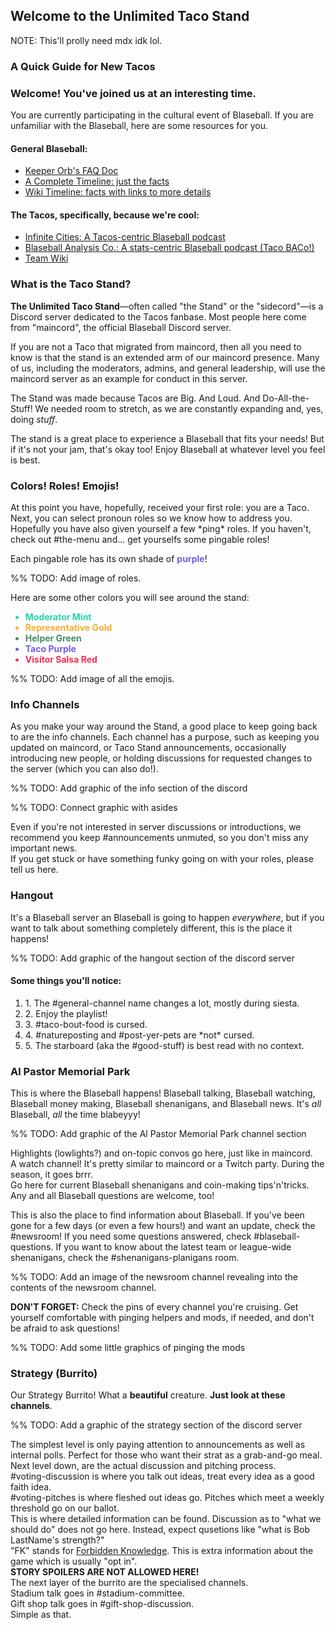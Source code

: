 ## Welcome to the Unlimited Taco Stand

NOTE: This'll prolly need mdx idk lol.

### A Quick Guide for New Tacos

### Welcome! You've joined us at an interesting time.

You are currently participating in the cultural event of Blaseball. If you are unfamiliar with the Blaseball, here are some resources for you.

#### General Blaseball:

- [Keeper Orb's FAQ Doc](https://docs.google.com/document/u/1/d/e/2PACX-1vRHSNSP_8WlTbqQj6s5radyVWSoFbpJ1A9qOQe6r_eQIA0UNpcinqtSl_HfDtEA8alnbRBPttObVfS9/pub#h.5qakb2re2vwk)
- [A Complete Timeline: just the facts](https://www.splortsmanship.cool)
- [Wiki Timeline: facts with links to more details](https://www.blaseball.wiki/w/Timeline)

#### The Tacos, specifically, because we're cool:

- [Infinite Cities: A Tacos-centric Blaseball podcast](https://infinitecitiesblaseball.libsyn.com)
- [Blaseball Analysis Co.: A stats-centric Blaseball podcast (Taco BACo!)](https://blaseballanalysisco.libsyn.com)
- [Team Wiki](https://www.blaseball.wiki/w/LA_Unlimited_Tacos)

### What is the Taco Stand?

**The Unlimited Taco Stand**—often called "the Stand" or the "sidecord"—is a Discord server dedicated to the Tacos fanbase. Most people here come from "maincord", the official Blaseball Discord server.

If you are not a Taco that migrated from maincord, then all you need to know is that the stand is an extended arm of our maincord presence. Many of us, including the moderators, admins, and general leadership, will use the maincord server as an example for conduct in this server.

The Stand was made because Tacos are Big. And Loud. And Do-All-the-Stuff! We needed room to stretch, as we are constantly expanding and, yes, doing *stuff*.

The stand is a great place to experience a Blaseball that fits your needs! But if it's not your jam, that's okay too! Enjoy Blaseball at whatever level you feel is best.

### Colors! Roles! Emojis!

At this point you have, hopefully, received your first role: you are a Taco. Next, you can select pronoun roles so we know how to address you. Hopefully you have also given yourself a few \*ping\* roles. If you haven't, check out <span class="channel">#the-menu</span> and... get yourselfs some pingable roles!

Each pingable role has its own shade of <span style="color:#745dea;"><strong>purple</strong></span>!

%% TODO: Add image of roles.

Here are some other colors you will see around the stand:

<div class="roles-list">
  <ul>
    <li style="color:#26d4a8;"><strong>Moderator Mint</strong></li>
    <li style="color:#fdac31;"><strong>Representative Gold</strong></li>
    <li style="color:#438f64;"><strong>Helper Green</strong></li>
    <li style="color:#745dea;"><strong>Taco Purple</strong></li>
    <li style="color:#f52f53;"><strong>Visitor Salsa Red</strong></li>
  </ul>
</div>

%% TODO: Add image of all the emojis.

### Info Channels

As you make your way around the Stand, a good place to keep going back to are the info channels. Each channel has a purpose, such as keeping you updated on maincord, or Taco Stand announcements, occasionally introducing new people, or holding discussions for requested changes to the server (which you can also do!).

%% TODO: Add graphic of the info section of the discord

%% TODO: Connect graphic with asides

<aside class="red-aside">Even if you're not interested in server discussions or introductions, we recommend you keep <span class="channel">#announcements</span> unmuted, so you don't miss any important news.</aside>

<aside class="green-aside">If you get stuck or have something funky going on with your roles, please tell us here.</aside>

### Hangout

It's a Blaseball server an Blaseball is going to happen *everywhere*, but if you want to talk about something completely different, this is the place it happens!

%% TODO: Add graphic of the hangout section of the discord server

<aside>
<h4> Some things you'll notice:</h4>
<ol>
<li>1. The <span class="channel">#general-channel</span> name changes a lot, mostly during siesta.</li>
<li>2. Enjoy the playlist!</li>
<li>3. <span class="channel">#taco-bout-food</span> is cursed.</li>
<li>4. <span class="channel">#natureposting</span> and <span class="channel">#post-yer-pets</span> are *not* cursed.</li>
<li>5. The starboard (aka the <span class="channel">#good-stuff</span>) is best read with no context.</li>
</aside>

### Al Pastor Memorial Park

This is where the Blaseball happens! Blaseball talking, Blaseball watching, Blaseball money making, Blaseball shenanigans, and Blaseball news. It's *all* Blaseball, *all* the time blabeyyy!

%% TODO: Add graphic of the Al Pastor Memorial Park channel section

<aside class="red-aside">Highlights (lowlights?) and on-topic convos go here, just like in maincord.</aside>

<aside class="yellow-aside">A watch channel! It's pretty similar to maincord or a Twitch party. During the season, it goes brrr.</aside>

<aside class="green-aside">Go here for current Blaseball shenanigans and coin-making tips'n'tricks. Any and all Blaseball questions are welcome, too!</aside>

This is also the place to find information about Blaseball. If you've been gone for a few days (or even a few hours!) and want an update, check the <span class="channel">#newsroom</span>! If you need some questions answered, check <span class="channel">#blaseball-questions</span>. If you want to know about the latest team or league-wide shenanigans, check the <span class="channel">#shenanigans-planigans</span> room.

%% TODO: Add an image of the newsroom channel revealing into the contents of the newsroom channel.

<aside><span class="yellow" style="text-transform:uppercase;"><strong>Don't forget:</strong></span> Check the pins of every channel you're cruising. Get yourself comfortable with pinging helpers and mods, if needed, and don't be afraid to ask questions!</aside>

%% TODO: Add some little graphics of pinging the mods

### Strategy (Burrito)

Our Strategy Burrito! What a **beautiful** creature. **Just look at these channels**.

%% TODO: Add a graphic of the strategy section of the discord server
 
<aside class="red-aside">The simplest level is only paying attention to announcements as well as internal polls. Perfect for those who want their strat as a grab-and-go meal.</aside>

<aside class="yellow-aside">Next level down, are the actual discussion and pitching process.<br>
<span class="channel">#voting-discussion</span> is where you talk out ideas, treat every idea as a good faith idea.<br>
<span class="channel">#voting-pitches</span> is where fleshed out ideas go. Pitches which meet a weekly threshold go on our ballot.
</aside>

<aside class="green-aside">This is where detailed information can be found. Discussion as to "what we should do" does not go here. Instead, expect qusetions like "what is Bob LastName's strength?"</aside>

<aside>"FK" stands for <a href="https://www.blaseball.wiki/w/Help:Forbidden_Knowledge">Forbidden Knowledge</a>. This is extra information about the game which is usually "opt in".<br><span class="yellow" style="text-transform:uppercase;"><strong>Story spoilers are not allowed here!</strong></span></aside>

<aside class="red-aside">The next layer of the burrito are the specialised channels.<br>Stadium talk goes in <span class="channel">#stadium-committee</span>.<br>Gift shop talk goes in <span class="channel">#gift-shop-discussion</span>.<br>Simple as that.</aside>